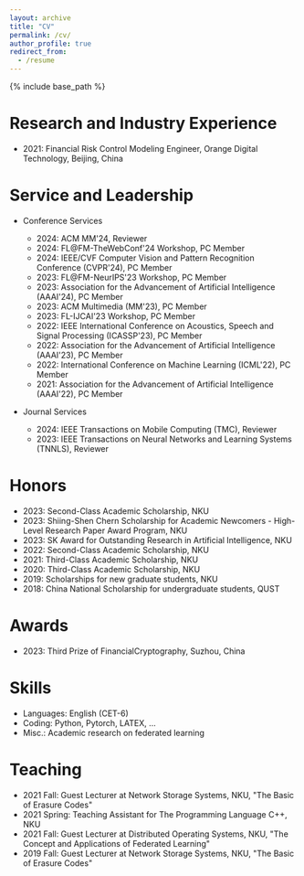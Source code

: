 ```yaml
---
layout: archive
title: "CV"
permalink: /cv/
author_profile: true
redirect_from:
  - /resume
---
```


{% include base_path %}

<!-- Education
======
* B.S. in GitHub, GitHub University, 2012
* M.S. in Jekyll, GitHub University, 2014
* Ph.D. in Version Control Theory, GitHub University, 2018 (expected) -->

Research and Industry Experience
======
* 2021: Financial Risk Control Modeling Engineer, Orange Digital Technology, Beĳing, China

Service and Leadership
======
* Conference Services
  * 2024: ACM MM'24, Reviewer
  * 2024: FL@FM-TheWebConf'24 Workshop, PC Member
  * 2024: IEEE/CVF Computer Vision and Pattern Recognition Conference (CVPR'24), PC Member
  * 2023: FL@FM-NeurIPS'23 Workshop, PC Member
  * 2023: Association for the Advancement of Artificial Intelligence (AAAI'24), PC Member
  * 2023: ACM Multimedia (MM'23), PC Member
  * 2023: FL-IJCAI'23 Workshop, PC Member
  * 2022: IEEE International Conference on Acoustics, Speech and Signal Processing (ICASSP'23), PC Member
  * 2022: Association for the Advancement of Artificial Intelligence (AAAI'23), PC Member
  * 2022: International Conference on Machine Learning (ICML'22), PC Member
  * 2021: Association for the Advancement of Artificial Intelligence (AAAI'22), PC Member

* Journal Services
  * 2024: IEEE Transactions on Mobile Computing (TMC), Reviewer 
  * 2023: IEEE Transactions on Neural Networks and Learning Systems (TNNLS), Reviewer


Honors
======
* 2023: Second-Class Academic Scholarship, NKU
* 2023: Shiing-Shen Chern Scholarship for Academic Newcomers - High-Level Research Paper Award Program, NKU
* 2023: SK Award for Outstanding Research in Artificial Intelligence, NKU
* 2022: Second-Class Academic Scholarship, NKU
* 2021: Third-Class Academic Scholarship, NKU
* 2020: Third-Class Academic Scholarship, NKU
* 2019: Scholarships for new graduate students, NKU
* 2018: China National Scholarship for undergraduate students, QUST
  
Awards
======
* 2023: Third Prize of FinancialCryptography, Suzhou, China

Skills
======
* Languages: English (CET-6)
* Coding: Python, Pytorch, LATEX, ...
* Misc.: Academic research on federated learning

<!-- Publications
======
  <ul>{% for post in site.publications %}
    {% include archive-single-cv.html %}
  {% endfor %}</ul> -->
  
<!-- Talks
======
  <ul>{% for post in site.talks %}
    {% include archive-single-talk-cv.html %}
  {% endfor %}</ul> -->
  
Teaching
======
* 2021 Fall: Guest Lecturer at Network Storage Systems, NKU, "The Basic of Erasure Codes"
* 2021 Spring: Teaching Assistant for The Programming Language C++, NKU
* 2021 Fall: Guest Lecturer at Distributed Operating Systems, NKU, "The Concept and Applications of Federated Learning"
* 2019 Fall: Guest Lecturer at Network Storage Systems, NKU, "The Basic of Erasure Codes"
  
<!--  Teaching
======
  <ul>{% for post in site.teaching %}
    {% include archive-single-cv.html %}
  {% endfor %}</ul> -->
  


